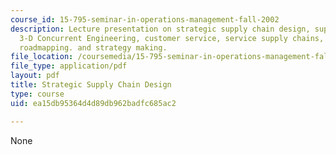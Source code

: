 ```yaml
---
course_id: 15-795-seminar-in-operations-management-fall-2002
description: Lecture presentation on strategic supply chain design, supply chain evolution,
  3-D Concurrent Engineering, customer service, service supply chains, value chain
  roadmapping. and strategy making.
file_location: /coursemedia/15-795-seminar-in-operations-management-fall-2002/ea15db95364d4d89db962badfc685ac2_stratsupply_chain_mit_fine_021102_lect_2.pdf
file_type: application/pdf
layout: pdf
title: Strategic Supply Chain Design
type: course
uid: ea15db95364d4d89db962badfc685ac2

---
```

None